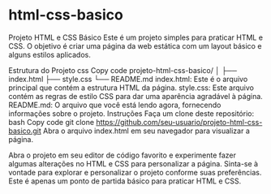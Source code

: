 # html-css-basico
Projeto HTML e CSS Básico
Este é um projeto simples para praticar HTML e CSS. O objetivo é criar uma página da web estática com um layout básico e alguns estilos aplicados.

Estrutura do Projeto
css
Copy code
projeto-html-css-basico/
│
├── index.html
├── style.css
└── README.md
index.html: Este é o arquivo principal que contém a estrutura HTML da página.
style.css: Este arquivo contém as regras de estilo CSS para dar uma aparência agradável à página.
README.md: O arquivo que você está lendo agora, fornecendo informações sobre o projeto.
Instruções
Faça um clone deste repositório:
bash
Copy code
git clone https://github.com/seu-usuario/projeto-html-css-basico.git
Abra o arquivo index.html em seu navegador para visualizar a página.

Abra o projeto em seu editor de código favorito e experimente fazer algumas alterações no HTML e CSS para personalizar a página.
Sinta-se à vontade para explorar e personalizar o projeto conforme suas preferências. Este é apenas um ponto de partida básico para praticar HTML e CSS.
